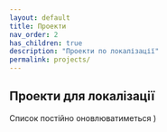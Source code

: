 ```yaml
---
layout: default
title: Проекти
nav_order: 2
has_children: true
description: "Проекти по локалізації"
permalink: projects/
---
```


## Проекти для локалізації

Список постійно оновлюватиметься )
